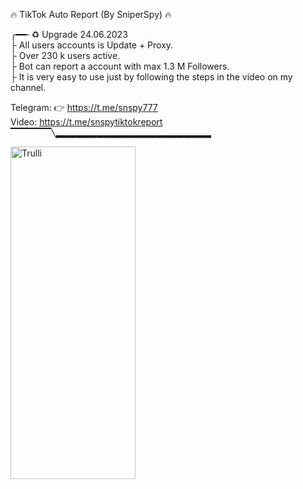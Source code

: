 🔥 TikTok Auto Report (By SniperSpy) 🔥 
       <br>
       
╭━━╴♻️ Upgrade 24.06.2023
<br>
├  All users accounts is Update + Proxy.
<br>
├  Over 230 k users active. 
<br>
├  Bot can report a account with max 1.3 M Followers.
<br>
├  It is very easy to use just by following the steps in the video on my channel.
<br>

 
 Telegram: 👉  https://t.me/snspy777
 <br>
 Video: https://t.me/snspytiktokreport
 <br>
▔▔▔▔▔▔╲▂▂▂▂▂▂▂▂▂▂▂▂▂▂▂▂▂▂▂▂▂▂▂

<img src="https://i.postimg.cc/CKRyKsBY/tik2.jpg" alt="Trulli" width="200" height="532">
